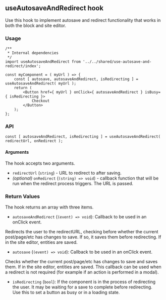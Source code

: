 ## useAutosaveAndRedirect hook

Use this hook to implement autosave and redirect functionality that works in both the block and site editor.

### Usage

```es6
/**
 * Internal dependencies
 */
import useAutosaveAndRedirect from '../../shared/use-autosave-and-redirect/index';

const myComponent = ( myUrl ) => {
    const [ autosave, autosaveAndRedirect, isRedirecting ] = useAutosaveAndRedirect( myUrl );
	return (
		<Button href={ myUrl } onClick={ autosaveAndRedirect } isBusy={ isRedirecting }>
			Checkout
        </Button>
	);
};
```

### API

`const [ autosaveAndRedirect, isRedirecting ] = useAutosaveAndRedirect( redirectUrl, onRedirect );`

#### Arguments

The hook accepts two arguments.

- `redirectUrl` (`string`) - URL to redirect to after saving.
- _(optional)_ `onRedirect` (`(string) => void`) - callback function that will
  be run when the redirect process triggers. The URL is passed.

### Return Values

The hook returns an array with three items.

- `autosaveAndRedirect` (`(event) => void`): Callback to be used in an onClick event.

Redirects the user to the redirectURL, checking before whether the current
post/page/etc has changes to save. If so, it saves them before redirecting. If
in the site editor, entities are saved.
- `autosave` (`(event) => void`): Callback to be used in an onClick event.

Checks whether the current post/page/etc has changes to save and saves them. If
in the site editor, entities are saved. This callback can be used when a redirect
is not required (for example if an action is performed in a modal).

- `isRedirecting` (`bool`): If the component is in the process of redirecting the
  user. It may be waiting for a save to complete before redirecting. Use
  this to set a button as busy or in a loading state.
